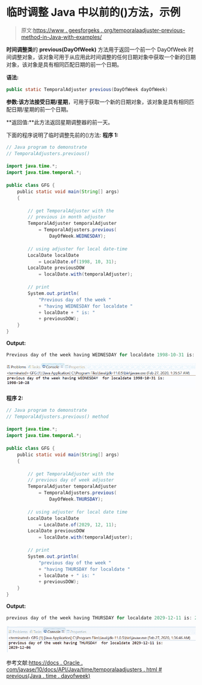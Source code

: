 # 临时调整 Java 中以前的()方法，示例

> 原文:[https://www . geesforgeks . org/temporalaadjuster-previous-method-in-Java-with-examples/](https://www.geeksforgeeks.org/temporaladjusters-previous-method-in-java-with-examples/)

**时间调整类**的 **previous(DayOfWeek)** 方法用于返回一个前一个 DayOfWeek 时间调整对象，该对象可用于从应用此时间调整的任何日期对象中获取一个新的日期对象，该对象是具有相同匹配日期的前一个日期。

**语法:**

```java
public static TemporalAdjuster previous(DayOfWeek dayOfWeek)

```

**参数:**该方法接受**日期/星期**，可用于获取一个新的日期对象，该对象是具有相同匹配日期/星期的前一个日期。

**返回值:**此方法返回星期调整器的前一天。

下面的程序说明了临时调整先前的()方法:
**程序 1:**

```java
// Java program to demonstrate
// TemporalAdjusters.previous()

import java.time.*;
import java.time.temporal.*;

public class GFG {
    public static void main(String[] args)
    {

        // get TemporalAdjuster with the
        // previous in month adjuster
        TemporalAdjuster temporalAdjuster
            = TemporalAdjusters.previous(
                DayOfWeek.WEDNESDAY);

        // using adjuster for local date-time
        LocalDate localDate
            = LocalDate.of(1998, 10, 31);
        LocalDate previousDOW
            = localDate.with(temporalAdjuster);

        // print
        System.out.println(
            "Previous day of the week "
            + "having WEDNESDAY for localdate "
            + localDate + " is: "
            + previousDOW);
    }
}
```

**Output:**

```java
Previous day of the week having WEDNESDAY for localdate 1998-10-31 is: 1998-10-28

```

![](img/275147bc320b79de42bfad1d4fb3055f.png)

**程序 2:**

```java
// Java program to demonstrate
// TemporalAdjusters.previous() method

import java.time.*;
import java.time.temporal.*;

public class GFG {
    public static void main(String[] args)
    {

        // get TemporalAdjuster with the
        // previous day of week adjuster
        TemporalAdjuster temporalAdjuster
            = TemporalAdjusters.previous(
                DayOfWeek.THURSDAY);

        // using adjuster for local date time
        LocalDate localDate
            = LocalDate.of(2029, 12, 11);
        LocalDate previousDOW
            = localDate.with(temporalAdjuster);

        // print
        System.out.println(
            "previous day of the week "
            + "having THURSDAY for localdate "
            + localDate + " is: "
            + previousDOW);
    }
}
```

**Output:**

```java
previous day of the week having THURSDAY for localdate 2029-12-11 is: 2029-12-06

```

![](img/f2d9616cb956f60e9db1f779bedab46e.png)

参考文献:[https://docs . Oracle . com/javase/10/docs/API/Java/time/temporalaadjusters . html # previous(Java . time . dayofweek)](https://docs.oracle.com/javase/10/docs/api/java/time/temporal/TemporalAdjusters.html#previous(java.time.DayOfWeek))